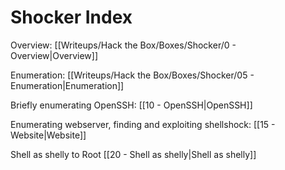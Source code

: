 # Shocker Index

Overview: [[Writeups/Hack the Box/Boxes/Shocker/0 - Overview|Overview]]

Enumeration: [[Writeups/Hack the Box/Boxes/Shocker/05 - Enumeration|Enumeration]]

Briefly enumerating OpenSSH: [[10 - OpenSSH|OpenSSH]]

Enumerating webserver, finding and exploiting shellshock: [[15 - Website|Website]]

Shell as shelly to Root [[20 - Shell as shelly|Shell as shelly]]